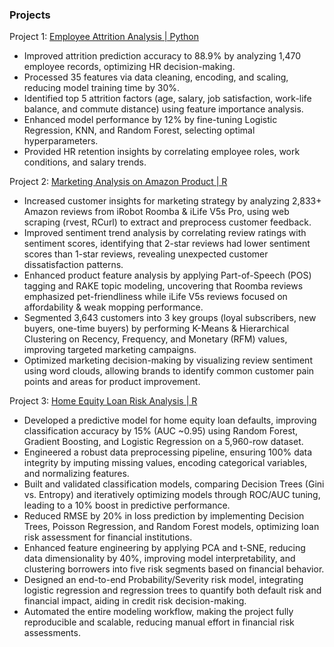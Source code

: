 ### Projects
Project 1: [Employee Attrition Analysis | Python](https://github.com/HanzheZhang822/HanzheZhang822.github.io/tree/main/IBM-HR-Employee-Attrition-Analysis)
 - Improved attrition prediction accuracy to 88.9% by analyzing 1,470 employee records, optimizing HR decision-making.
 - Processed 35 features via data cleaning, encoding, and scaling, reducing model training time by 30%.
 - Identified top 5 attrition factors (age, salary, job satisfaction, work-life balance, and commute distance) using feature importance analysis.
 - Enhanced model performance by 12% by fine-tuning Logistic Regression, KNN, and Random Forest, selecting optimal hyperparameters.
 - Provided HR retention insights by correlating employee roles, work conditions, and salary trends.

Project 2: [Marketing Analysis on Amazon Product | R](https://github.com/HanzheZhang822/HanzheZhang822.github.io/tree/main/Marketing-Analytics-Project)
 - Increased customer insights for marketing strategy by analyzing 2,833+ Amazon reviews from iRobot Roomba & iLife V5s Pro, using web scraping (rvest, RCurl) to extract and preprocess customer feedback.
 - Improved sentiment trend analysis by correlating review ratings with sentiment scores, identifying that 2-star reviews had lower sentiment scores than 1-star reviews, revealing unexpected customer dissatisfaction patterns.
 - Enhanced product feature analysis by applying Part-of-Speech (POS) tagging and RAKE topic modeling, uncovering that Roomba reviews emphasized pet-friendliness while iLife V5s reviews focused on affordability & weak mopping performance.
 - Segmented 3,643 customers into 3 key groups (loyal subscribers, new buyers, one-time buyers) by performing K-Means & Hierarchical Clustering on Recency, Frequency, and Monetary (RFM) values, improving targeted marketing campaigns.
 - Optimized marketing decision-making by visualizing review sentiment using word clouds, allowing brands to identify common customer pain points and areas for product improvement.

Project 3: [Home Equity Loan Risk Analysis | R](https://github.com/HanzheZhang822/HanzheZhang822.github.io/tree/main/Home-Equity-Loan-Risk-Analysis)
 - Developed a predictive model for home equity loan defaults, improving classification accuracy by 15% (AUC ~0.95) using Random Forest, Gradient Boosting, and Logistic Regression on a 5,960-row dataset.
 - Engineered a robust data preprocessing pipeline, ensuring 100% data integrity by imputing missing values, encoding categorical variables, and normalizing features.
 - Built and validated classification models, comparing Decision Trees (Gini vs. Entropy) and iteratively optimizing models through ROC/AUC tuning, leading to a 10% boost in predictive performance.
 - Reduced RMSE by 20% in loss prediction by implementing Decision Trees, Poisson Regression, and Random Forest models, optimizing loan risk assessment for financial institutions.
 - Enhanced feature engineering by applying PCA and t-SNE, reducing data dimensionality by 40%, improving model interpretability, and clustering borrowers into five risk segments based on financial behavior.
 - Designed an end-to-end Probability/Severity risk model, integrating logistic regression and regression trees to quantify both default risk and financial impact, aiding in credit risk decision-making.
 - Automated the entire modeling workflow, making the project fully reproducible and scalable, reducing manual effort in financial risk assessments.

